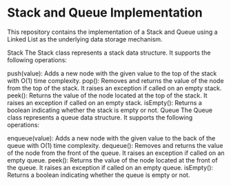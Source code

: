 # Stack and Queue Implementation
This repository contains the implementation of a Stack and Queue using a Linked List as the underlying data storage mechanism.

Stack
The Stack class represents a stack data structure. It supports the following operations:

push(value): Adds a new node with the given value to the top of the stack with O(1) time complexity.
pop(): Removes and returns the value of the node from the top of the stack. It raises an exception if called on an empty stack.
peek(): Returns the value of the node located at the top of the stack. It raises an exception if called on an empty stack.
isEmpty(): Returns a boolean indicating whether the stack is empty or not.
Queue
The Queue class represents a queue data structure. It supports the following operations:

enqueue(value): Adds a new node with the given value to the back of the queue with O(1) time complexity.
dequeue(): Removes and returns the value of the node from the front of the queue. It raises an exception if called on an empty queue.
peek(): Returns the value of the node located at the front of the queue. It raises an exception if called on an empty queue.
isEmpty(): Returns a boolean indicating whether the queue is empty or not.